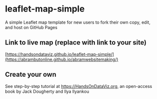 # leaflet-map-simple
A simple Leaflet map template for new users to fork their own copy, edit, and host on GitHub Pages

## Link to live map (replace with link to your site)
[https://handsondataviz.github.io/leaflet-map-simple/](https://abrambutonline.github.io/abramwebsitemaking/)

## Create your own
See step-by-step tutorial at https://HandsOnDataViz.org, an open-access book by Jack Dougherty and Ilya Ilyankou
